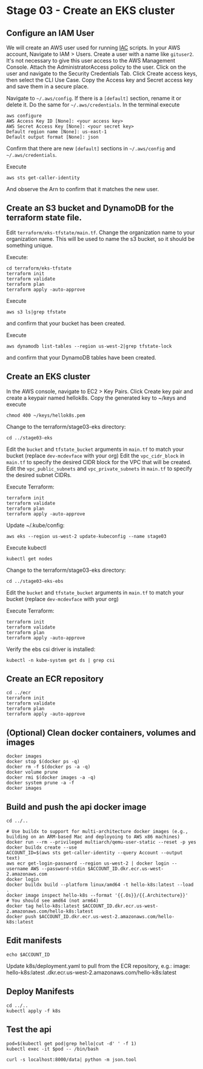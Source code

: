 # Stage 03 - Create an EKS cluster

## Configure an IAM User
We will create an AWS user used for running [IAC](https://chatgpt.com/share/924dd791-c6aa-494b-90dd-a61b26603af9) scripts.
In your AWS account, Navigate to IAM > Users.  Create a user with a name like `gituser2`.  It's not necessary to give this user
access to the AWS Management Console.  Attach the AdministratorAccess policy to the user.  Click on the user and navigate to the
Security Credentials Tab.  Click Create access keys, then select the CLI Use Case.  Copy the Access key and Secret access key and
save them in a secure place.

Navigate to `~/.aws/config`.  If there is a `[default]` section, rename it or delete it.  Do the same for `~/.aws/credentials`.
In the terminal execute
```
aws configure
AWS Access Key ID [None]: <your access key>
AWS Secret Access Key [None]: <your secret key>
Default region name [None]: us-east-1
Default output format [None]: json
```

Confirm that there are new `[default]` sections in `~/.aws/config` and `~/.aws/credentials`.

Execute
```
aws sts get-caller-identity
```
And observe the Arn to confirm that it matches the new user.

## Create an S3 bucket and DynamoDB for the terraform state file.
Edit `terraform/eks-tfstate/main.tf`.  Change the organization name to your organization name.  This will be used
to name the s3 bucket, so it should be something unique.

Execute:
```
cd terraform/eks-tfstate
terraform init
terraform validate
terraform plan
terraform apply -auto-approve
```

Execute
```
aws s3 ls|grep tfstate
```
and confirm that your bucket has been created.

Execute
```
aws dynamodb list-tables --region us-west-2|grep tfstate-lock
```
and confirm that your DynamoDB tables have been created.

## Create an EKS cluster
In the AWS console, navigate to EC2 > Key Pairs.  Click Create key pair and create a keypair
named hellok8s.  Copy the generated key to ~/keys and execute
```
chmod 400 ~/keys/hellok8s.pem
```

Change to the terraform/stage03-eks directory:
```
cd ../stage03-eks
```
Edit the `bucket` and `tfstate_bucket` arguments in `main.tf` to match your bucket (replace `dev-mcdevface` with your org)
Edit the `vpc_cidr_block` in `main.tf` to specify the desired CIDR block for the VPC that will be created.
Edit the `vpc_public_subnets` and `vpc_private_subnets` in `main.tf` to specify the desired subnet CIDRs.

Execute Terraform:
```
terraform init
terraform validate
terraform plan
terraform apply -auto-approve
```
Update ~/.kube/config:
```
aws eks --region us-west-2 update-kubeconfig --name stage03
```
Execute kubectl
```
kubectl get nodes
```

Change to the terraform/stage03-eks directory:
```
cd ../stage03-eks-ebs
```
Edit the `bucket` and `tfstate_bucket` arguments in `main.tf` to match your bucket (replace `dev-mcdevface` with your org)

Execute Terraform:
```
terraform init
terraform validate
terraform plan
terraform apply -auto-approve
```

Verify the ebs csi driver is installed:
```
kubectl -n kube-system get ds | grep csi
```

## Create an ECR repository
```
cd ../ecr
terraform init
terraform validate
terraform plan
terraform apply -auto-approve
```

## (Optional) Clean docker containers, volumes and images
```
docker images
docker stop $(docker ps -q)
docker rm -f $(docker ps -a -q)
docker volume prune
docker rmi $(docker images -a -q)
docker system prune -a -f
docker images
```


## Build and push the api docker image

```
cd ../..

# Use buildx to support for multi-architecture docker images (e.g., building on an ARM-based Mac and deployoing to AWS x86 machines)
docker run --rm --privileged multiarch/qemu-user-static --reset -p yes
docker buildx create --use
ACCOUNT_ID=$(aws sts get-caller-identity --query Account --output text)
aws ecr get-login-password --region us-west-2 | docker login --username AWS --password-stdin $ACCOUNT_ID.dkr.ecr.us-west-2.amazonaws.com
docker login
docker buildx build --platform linux/amd64 -t hello-k8s:latest --load .
docker image inspect hello-k8s --format '{{.Os}}/{{.Architecture}}'
# You should see amd64 (not arm64)
docker tag hello-k8s:latest $ACCOUNT_ID.dkr.ecr.us-west-2.amazonaws.com/hello-k8s:latest
docker push $ACCOUNT_ID.dkr.ecr.us-west-2.amazonaws.com/hello-k8s:latest
```

## Edit manifests
```
echo $ACCOUNT_ID
```
Update k8s/deployment.yaml to pull from the ECR repository, e.g.:
        image: hello-k8s:latest
        <aws-account-id>.dkr.ecr.us-west-2.amazonaws.com/hello-k8s:latest


## Deploy Manifests
```
cd ../..
kubectl apply -f k8s
```

## Test the api
```
pod=$(kubectl get pod|grep hello|cut -d' ' -f 1)
kubectl exec -it $pod -- /bin/bash

curl -s localhost:8000/data| python -m json.tool
```